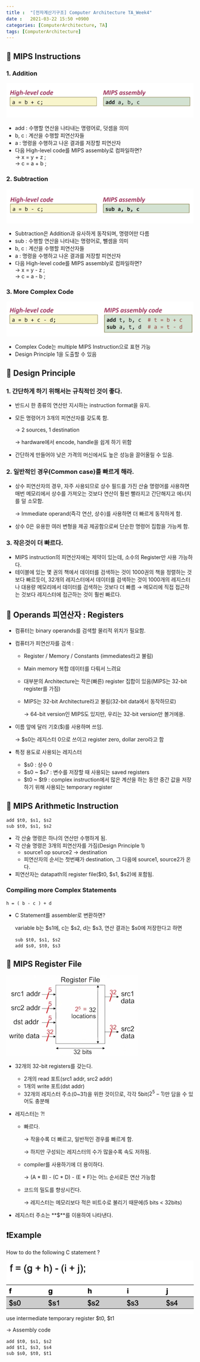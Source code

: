 ```yaml
---
title :  "[전자계산기구조] Computer Architecture TA_Week4"
date :   2021-03-22 15:50 +0900
categories: [ComputerArchitecture, TA]
tags: [ComputerArchitecture]
---
```


## 📌 MIPS Instructions
### 1. Addition
![Addition](/assets/img/data/add.png)

- add : 수행할 연산을 나타내는 명령어로, 덧셈을 의미
- b, c : 계산을 수행할 피연산자들
- a : 명령을 수행하고 나온 결과를 저장할 피연산자
- 다음 High-level code를 MIPS assembly로 컴파일하면?  
    → x = y + z ;  
    → c = a + b ;

### 2. Subtraction
![subtraction](/assets/img/data/sub.png)

- Subtraction은 Addition과 유사하게 동작되며, 명령어만 다름
- sub : 수행할 연산을 나타내는 명령어로, 뺄셈을 의미
- b, c : 계산을 수행할 피연산자들
- a : 명령을 수행하고 나온 결과를 저장할 피연산자
- 다음 High-level code를 MIPS assembly로 컴파일하면?  
    → x = y - z ;  
    → c = a - b ; 

### 3. More Complex Code

![complex](/assets/img/data/complex.png)

- Complex Code는 multiple MIPS Instruction으로 표현 가능
- Design Principle 1을 도출할 수 있음




## 📌 Design Principle
### 1. 간단하게 하기 위해서는 규칙적인 것이 좋다.

- 반드시 한 종류의 연산만 지시하는 instruction format을 유지.
- 모든 명령어가 3개의 피연산자를 갖도록 함.

    → 2 sources, 1 destination

    → hardware에서 encode, handle을 쉽게 하기 위함

- 간단하게 만들어야 낮은 가격의 머신에서도 높은 성능을 끌어올릴 수 있음.

### 2. 일반적인 경우(Common case)를 빠르게 해라.

- 상수 피연산자의 경우, 자주 사용되므로 상수 필드를 가진 산술 명령어를 사용하면 매번 메모리에서 상수를 가져오는 것보다 연산이 훨씬 빨라지고 간단해지고 에너지를 덜 소모함.

    → Immediate operand(즉각 연산, 상수)를 사용하면 더 빠르게 동작하게 함.

- 상수 0은 유용한 여러 변형을 제공 제공함으로써 단순한 명령어 집합을 가능케 함.

### 3. 작은것이 더 빠르다.

- MIPS instruction의 피연산자에는 제약이 있는데, 소수의 Register만 사용 가능하다.
- 테이블에 있는 몇 권의 책에서 데이터를 검색하는 것이 1000권의 책을 정렬하는 것보다 빠르듯이, 32개의 레지스터에서 데이터를 검색하는 것이 1000개의 레지스터나 대용량 메모리에서 데이터를 검색하는 것보다 더 빠름 → 메모리에 직접 접근하는 것보다 레지스터에 접근하는 것이 훨씬 빠르다.

## 📌 Operands 피연산자 : Registers
- 컴퓨터는 binary operands를 검색할 물리적 위치가 필요함.

- 컴퓨터가 피연산자를 검색 :
    - Register / Memory / Constants (immediates라고 불림)
    - Main memory 복합 데이터를 다뤄서 느려요
    - 대부분의 Architecture는 작은(빠른) register 집합이 있음(MIPS는 32-bit register를 가짐)
    - MIPS는 32-bit Architecture라고 불림(32-bit data에서 동작하므로)

        → 64-bit version인 MIPS도 있지만, 우리는 32-bit version만 볼거에용.

- 이름 앞에 달러 기호(&#36;)를 사용하며 쓰임.

    → &#36;s0는 레지스터 0으로 쓰이고 register zero, dollar zero라고 함

- 특정 용도로 사용되는 레지스터
    - &#36;s0 : 상수 0
    - &#36;s0 ~ &#36;s7 : 변수를 저장할 때 사용되는 saved registers
    - &#36;t0 ~ &#36;t9 : complex instruction에서 많은 계산을 하는 동안 중간 값을 저장하기 위해 사용되는 temporary register

## 📌 MIPS Arithmetic Instruction

```console
add $t0, $s1, $s2
sub $t0, $s1, $s2
```

- 각 산술 명령은 하나의 연산만 수행하게 됨.
- 각 산술 명령은 3개의 피연산자를 가짐(Design Principle 1)
    - source1 op source2 → destination
    - 피연산자의 순서는 첫번째가 destination, 그 다음에 source1, source2가 온다.
- 피연산자는 datapath의 register file(&#36;t0, &#36;s1, &#36;s2)에 포함됨.

### Compiling more Complex Statements

```console
h = ( b - c ) + d
```

- C Statement를 assembler로 변환하면?

     variable b는 &#36;s1에, c는 &#36;s2, d는 &#36;s3, 연산 결과는  &#36;s0에 저장한다고 하면

    ```console
    sub $t0, $s1, $s2
    add $s0, $t0, $s3
    ```

## 📌 MIPS Register File
![register_file](/assets/img/data/registerfile.png)

- 32개의 32-bit registers를 갖는다.
    - 2개의 read 포트(src1 addr, src2 addr)
    - 1개의 write 포트(dst addr)
    - 32개의 레지스터 주소(0~31)을 위한 것이므로, 각각 5bit($2^5 -1$)만 담을 수 있어도 충분해

- 레지스터는 ?!
    - 빠르다.

        → 작을수록 더 빠르고, 일반적인 경우를 빠르게 함.

        → 하지만 구성되는 레지스터의 수가 많을수록 속도 저하됨.

    - compiler를 사용하기에 더 용이하다.

        → (A * B) - (C * D) - (E * F)는 어느 순서로든 연산 가능함

    - 코드의 밀도를 향상시킨다.

        → 레지스터는 메모리보다 적은 비트수로 불리기 때문에(5 bits < 32bits)

- 레지스터  주소는 **&#36;**를 이용하여 나타낸다.  


## ❗️Example
How to do the following C statement ?

![example](/assets/img/data/example.png)  
use intermediate temporary register &#36;t0, &#36;t1

→ Assembly code

```wasm
add $t0, $s1, $s2
add $t1, $s3, $s4
sub $s0, $t0, $t1
```

